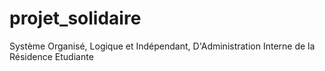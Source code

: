 # projet_solidaire
Système Organisé, Logique et Indépendant, D'Administration Interne de la Résidence Etudiante
